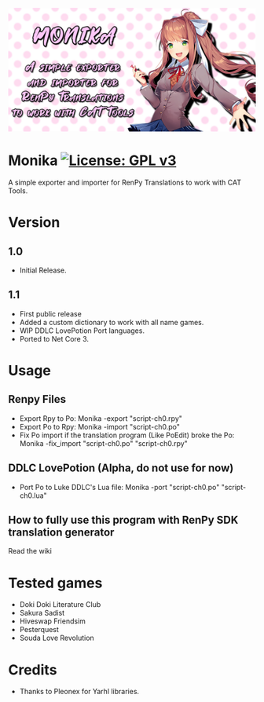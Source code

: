 ![Monika](https://github.com/Darkmet98/Monika/blob/master/MonikaBanner.jpg?raw=true)
# Monika [![License: GPL v3](https://img.shields.io/badge/License-GPLv3-blue.svg)](https://www.gnu.org/licenses/gpl-3.0)
A simple exporter and importer for RenPy Translations to work with CAT Tools.

# Version

## 1.0
* Initial Release.

## 1.1
* First public release
* Added a custom dictionary to work with all name games.
* WIP DDLC LovePotion Port languages.
* Ported to Net Core 3.

# Usage

## Renpy Files
* Export Rpy to Po: Monika -export "script-ch0.rpy"
* Export Po to Rpy: Monika -import "script-ch0.po"
* Fix Po import if the translation program (Like PoEdit) broke the Po: Monika -fix_import "script-ch0.po" "script-ch0.rpy"

## DDLC LovePotion (Alpha, do not use for now)
* Port Po to Luke DDLC's Lua file: Monika -port "script-ch0.po" "script-ch0.lua"

## How to fully use this program with RenPy SDK translation generator
Read the wiki


# Tested games
* Doki Doki Literature Club
* Sakura Sadist
* Hiveswap Friendsim
* Pesterquest
* Souda Love Revolution

# Credits
* Thanks to Pleonex for Yarhl libraries.

